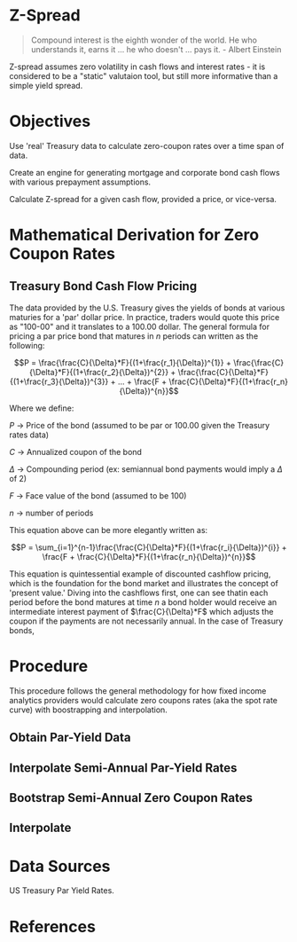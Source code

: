 

# Z-Spread 

> Compound interest is the eighth wonder of the world. He who understands it, earns it ... he who doesn't ... pays it. - Albert Einstein


Z-spread assumes zero volatility in cash flows and interest rates - it is considered to be a "static" valutaion tool, but still more informative than a simple yield spread.

# Objectives
Use 'real' Treasury data to calculate zero-coupon rates over a time span of data. 

Create an engine for generating mortgage and corporate bond cash flows with various prepayment assumptions.

Calculate Z-spread for a given cash flow, provided a price, or vice-versa.

# Mathematical Derivation for Zero Coupon Rates

## Treasury Bond Cash Flow Pricing

The data provided by the U.S. Treasury gives the yields of bonds at various maturies for a 'par' dollar price. In practice, traders would quote this price as "100-00" and it translates to a 100.00 dollar. The general formula for pricing a par price bond that matures in $n$ periods can written as the following:

```math
P = \frac{\frac{C}{\Delta}*F}{(1+\frac{r_1}{\Delta})^{1}} + \frac{\frac{C}{\Delta}*F}{(1+\frac{r_2}{\Delta})^{2}} + \frac{\frac{C}{\Delta}*F}{(1+\frac{r_3}{\Delta})^{3}} + ... +  \frac{F + \frac{C}{\Delta}*F}{(1+\frac{r_n}{\Delta})^{n}}
```
Where we define:

$P$ -> Price of the bond (assumed to be par or 100.00 given the Treasury rates data)

$C$ -> Annualized coupon of the bond

$\Delta$ -> Compounding period (ex: semiannual bond payments would imply a $\Delta$ of 2)

$F$ -> Face value of the bond (assumed to be 100)

$n$ -> number of periods 

This equation above can be more elegantly written as:

```math
P = \sum_{i=1}^{n-1}\frac{\frac{C}{\Delta}*F}{(1+\frac{r_i}{\Delta})^{i}} +  \frac{F + \frac{C}{\Delta}*F}{(1+\frac{r_n}{\Delta})^{n}}
```
This equation is quintessential example of discounted cashflow pricing, which is the foundation for the bond market and illustrates the concept of 'present value.' Diving into the cashflows first, one can see thatin each period before the bond matures at time $n$ a bond holder would receive an intermediate interest payment of $\frac{C}{\Delta}*F$ which adjusts the coupon if the payments are not necessarily annual. In the case of Treasury bonds, 






# Procedure
This procedure follows the general methodology for how fixed income analytics providers would calculate zero coupons rates (aka the spot rate curve) with boostrapping and interpolation. 

## Obtain Par-Yield Data
## Interpolate Semi-Annual Par-Yield Rates
## Bootstrap Semi-Annual Zero Coupon Rates
## Interpolate 

# Data Sources

US Treasury Par Yield Rates.

# References



